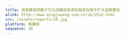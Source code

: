 ```yaml
---
title: 易美教育获数千万元战略投资本轮融资将用于扩大品牌建设
wlink: http://www.qingjuwang.com.cn/zb/2512.html
src: /assets/reports/20.jpg
platform: 青橘网
sequence: 20
---
```

